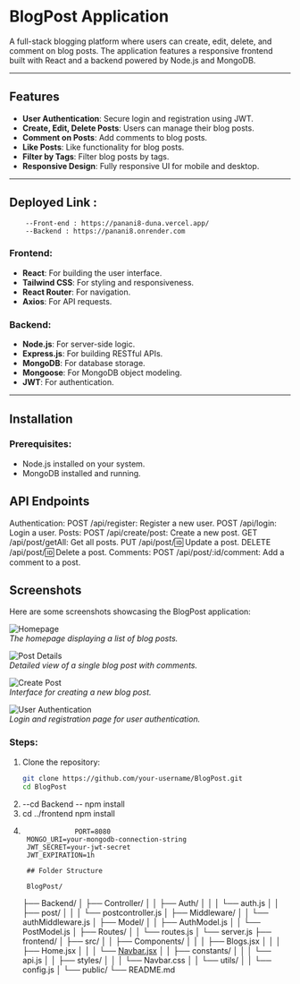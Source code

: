 # BlogPost Application

A full-stack blogging platform where users can create, edit, delete, and comment on blog posts. The application features a responsive frontend built with React and a backend powered by Node.js and MongoDB.

---

## Features

- **User Authentication**: Secure login and registration using JWT.
- **Create, Edit, Delete Posts**: Users can manage their blog posts.
- **Comment on Posts**: Add comments to blog posts.
- **Like Posts**: Like functionality for blog posts.
- **Filter by Tags**: Filter blog posts by tags.
- **Responsive Design**: Fully responsive UI for mobile and desktop.

---

## Deployed Link :

        --Front-end : https://panani8-duna.vercel.app/
        --Backend : https://panani8.onrender.com

### Frontend:

- **React**: For building the user interface.
- **Tailwind CSS**: For styling and responsiveness.
- **React Router**: For navigation.
- **Axios**: For API requests.

### Backend:

- **Node.js**: For server-side logic.
- **Express.js**: For building RESTful APIs.
- **MongoDB**: For database storage.
- **Mongoose**: For MongoDB object modeling.
- **JWT**: For authentication.

---

## Installation

### Prerequisites:

- Node.js installed on your system.
- MongoDB installed and running.

## API Endpoints

Authentication:
POST /api/register: Register a new user.
POST /api/login: Login a user.
Posts:
POST /api/create/post: Create a new post.
GET /api/post/getAll: Get all posts.
PUT /api/post/:id: Update a post.
DELETE /api/post/:id: Delete a post.
Comments:
POST /api/post/:id/comment: Add a comment to a post.

## Screenshots

Here are some screenshots showcasing the BlogPost application:

![Homepage](image.png)  
_The homepage displaying a list of blog posts._

![Post Details](image-1.png)  
_Detailed view of a single blog post with comments._

![Create Post](image-2.png)  
_Interface for creating a new blog post._

![User Authentication](image-3.png)  
_Login and registration page for user authentication._

### Steps:

1.  Clone the repository:
    ```bash
    git clone https://github.com/your-username/BlogPost.git
    cd BlogPost
    ```
2.  --cd Backend
    -- npm install
3.  cd ../frontend
    npm install
4.                  PORT=8080
        MONGO_URI=your-mongodb-connection-string
        JWT_SECRET=your-jwt-secret
        JWT_EXPIRATION=1h

        ## Folder Structure

        BlogPost/

    ├── Backend/
    │ ├── Controller/
    │ │ ├── Auth/
    │ │ │ └── auth.js
    │ │ ├── post/
    │ │ │ └── postcontroller.js
    │ ├── Middleware/
    │ │ └── authMiddleware.js
    │ ├── Model/
    │ │ ├── AuthModel.js
    │ │ └── PostModel.js
    │ ├── Routes/
    │ │ └── routes.js
    │ └── server.js
    ├── frontend/
    │ ├── src/
    │ │ ├── Components/
    │ │ │ ├── Blogs.jsx
    │ │ │ ├── Home.jsx
    │ │ │ └── [Navbar.jsx](http://_vscodecontentref_/0)
    │ │ ├── constants/
    │ │ │ └── api.js
    │ │ ├── styles/
    │ │ │ └── Navbar.css
    │ │ └── utils/
    │ │ └── config.js
    │ └── public/
    └── README.md
